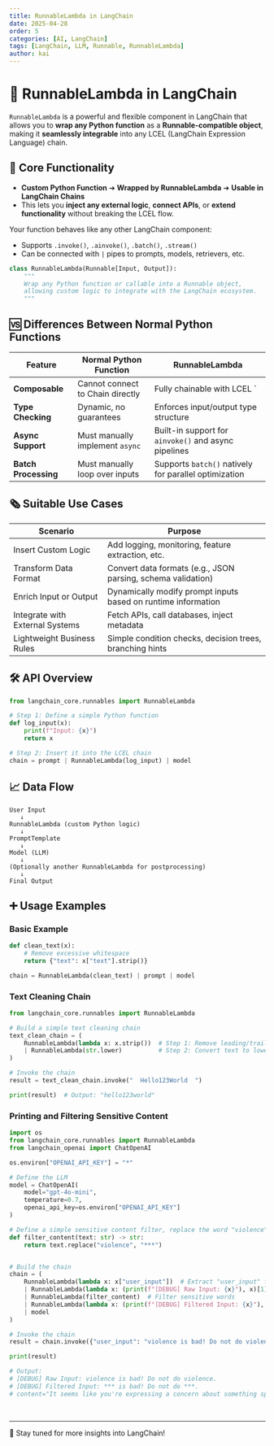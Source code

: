 ```yaml
---
title: RunnableLambda in LangChain
date: 2025-04-28
order: 5
categories: [AI, LangChain]
tags: [LangChain, LLM, Runnable, RunnableLambda]
author: kai
---
```


# 🚀 RunnableLambda in LangChain
`RunnableLambda` is a powerful and flexible component in LangChain that allows you to **wrap any Python function** as a **Runnable-compatible object**,  
making it **seamlessly integrable** into any LCEL (LangChain Expression Language) chain.

## 🧠 Core Functionality

- **Custom Python Function** ➔ **Wrapped by RunnableLambda** ➔ **Usable in LangChain Chains**
- This lets you **inject any external logic**, **connect APIs**, or **extend functionality** without breaking the LCEL flow.

Your function behaves like any other LangChain component:  
- Supports `.invoke()`, `.ainvoke()`, `.batch()`, `.stream()`
- Can be connected with `|` pipes to prompts, models, retrievers, etc.


```python
class RunnableLambda(Runnable[Input, Output]):
    """
    Wrap any Python function or callable into a Runnable object,
    allowing custom logic to integrate with the LangChain ecosystem.
    """
```

## 🆚 Differences Between Normal Python Functions 


| Feature           | Normal Python Function          | RunnableLambda                             |
|-------------------|----------------------------------|--------------------------------------------|
| **Composable**     | Cannot connect to Chain directly | Fully chainable with LCEL `|` syntax   |
| **Type Checking**  | Dynamic, no guarantees        | Enforces input/output type structure   |
| **Async Support**  | Must manually implement `async`| Built-in support for `ainvoke()` and async pipelines |
| **Batch Processing**| Must manually loop over inputs | Supports `batch()` natively for parallel optimization |


## 🗞️ Suitable Use Cases

| Scenario                         | Purpose                                                    |
|-----------------------------------|------------------------------------------------------------|
| Insert Custom Logic              | Add logging, monitoring, feature extraction, etc.          |
| Transform Data Format             | Convert data formats (e.g., JSON parsing, schema validation) |
| Enrich Input or Output            | Dynamically modify prompt inputs based on runtime information |
| Integrate with External Systems   | Fetch APIs, call databases, inject metadata                |
| Lightweight Business Rules        | Simple condition checks, decision trees, branching hints   |


## 🛠️ API Overview

```python
from langchain_core.runnables import RunnableLambda

# Step 1: Define a simple Python function
def log_input(x):
    print(f"Input: {x}")
    return x

# Step 2: Insert it into the LCEL chain
chain = prompt | RunnableLambda(log_input) | model
```


## 📈 Data Flow
```text
User Input
   ↓
RunnableLambda (custom Python logic)
   ↓
PromptTemplate
   ↓
Model (LLM)
   ↓
(Optionally another RunnableLambda for postprocessing)
   ↓
Final Output
```


## ➕ Usage Examples
### Basic Example

```python
def clean_text(x):
    # Remove excessive whitespace
    return {"text": x["text"].strip()}

chain = RunnableLambda(clean_text) | prompt | model
```


### Text Cleaning Chain

```python
from langchain_core.runnables import RunnableLambda

# Build a simple text cleaning chain
text_clean_chain = (
    RunnableLambda(lambda x: x.strip())  # Step 1: Remove leading/trailing whitespace
    | RunnableLambda(str.lower)          # Step 2: Convert text to lowercase
)

# Invoke the chain
result = text_clean_chain.invoke("  Hello123World  ") 

print(result)  # Output: "hello123world"
```

### Printing and Filtering Sensitive Content

```python
import os
from langchain_core.runnables import RunnableLambda
from langchain_openai import ChatOpenAI

os.environ["OPENAI_API_KEY"] = "*" 

# Define the LLM
model = ChatOpenAI(
    model="gpt-4o-mini",
    temperature=0.7,
    openai_api_key=os.environ["OPENAI_API_KEY"]
)

# Define a simple sensitive content filter, replace the word "violence" to "***"
def filter_content(text: str) -> str:
    return text.replace("violence", "***")


# Build the chain
chain = (
    RunnableLambda(lambda x: x["user_input"])  # Extract "user_input" field
    | RunnableLambda(lambda x: (print(f"[DEBUG] Raw Input: {x}"), x)[1])  # Print the intermediate input
    | RunnableLambda(filter_content)  # Filter sensitive words
    | RunnableLambda(lambda x: (print(f"[DEBUG] Filtered Input: {x}"), x)[1])  # Print after filtering
    | model
)

# Invoke the chain
result = chain.invoke({"user_input": "violence is bad! Do not do violence."})

print(result)

# Output:
# [DEBUG] Raw Input: violence is bad! Do not do violence.
# [DEBUG] Filtered Input: *** is bad! Do not do ***.
# content="It seems like you're expressing a concern about something specific. If you could provide more context or clarify what you're referring to, I'd be happy to help or discuss it further!" additional_kwargs={'refusal': None} response_metadata={'token_usage': {'completion_tokens': 35, 'prompt_tokens': 16, 'total_tokens': 51, 'completion_tokens_details': {'accepted_prediction_tokens': 0, 'audio_tokens': 0, 'reasoning_tokens': 0, 'rejected_prediction_tokens': 0}, 'prompt_tokens_details': {'audio_tokens': 0, 'cached_tokens': 0}}, 'model_name': 'gpt-4o-mini-2024-07-18', 'system_fingerprint': 'fp_0392822090', 'finish_reason': 'stop', 'logprobs': None} id='run-c3d0ff33-daf3-4e9a-9172-527240b2bd80-0' usage_metadata={'input_tokens': 16, 'output_tokens': 35, 'total_tokens': 51, 'input_token_details': {'audio': 0, 'cache_read': 0}, 'output_token_details': {'audio': 0, 'reasoning': 0}}
```







<br>




---

🚀 Stay tuned for more insights into LangChain!



